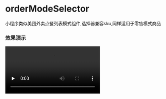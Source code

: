 # orderModeSelector
小程序类似美团外卖点餐列表模式组件,选择器兼容sku,同样适用于零售模式商品

### 效果演示

<video id="video" controls="" preload="none">
      <source id="mp4" src="http://static.ledouya.com/Y9yErdzy0iXFXoFSybkFsbalhvYarymx.mp4" type="video/mp4">
</video>

